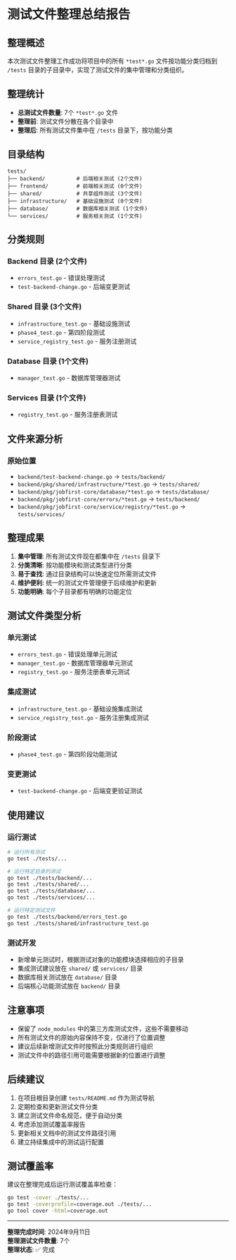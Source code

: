 # 测试文件整理总结报告

## 整理概述

本次测试文件整理工作成功将项目中的所有 `*test*.go` 文件按功能分类归档到 `/tests` 目录的子目录中，实现了测试文件的集中管理和分类组织。

## 整理统计

- **总测试文件数量**: 7个 `*test*.go` 文件
- **整理前**: 测试文件分散在各个目录中
- **整理后**: 所有测试文件集中在 `/tests` 目录下，按功能分类

## 目录结构

```
tests/
├── backend/          # 后端相关测试 (2个文件)
├── frontend/         # 前端相关测试 (0个文件)
├── shared/           # 共享组件测试 (3个文件)
├── infrastructure/   # 基础设施测试 (0个文件)
├── database/         # 数据库相关测试 (1个文件)
└── services/         # 服务相关测试 (1个文件)
```

## 分类规则

### Backend 目录 (2个文件)
- `errors_test.go` - 错误处理测试
- `test-backend-change.go` - 后端变更测试

### Shared 目录 (3个文件)
- `infrastructure_test.go` - 基础设施测试
- `phase4_test.go` - 第四阶段测试
- `service_registry_test.go` - 服务注册测试

### Database 目录 (1个文件)
- `manager_test.go` - 数据库管理器测试

### Services 目录 (1个文件)
- `registry_test.go` - 服务注册表测试

## 文件来源分析

### 原始位置
- `backend/test-backend-change.go` → `tests/backend/`
- `backend/pkg/shared/infrastructure/*test.go` → `tests/shared/`
- `backend/pkg/jobfirst-core/database/*test.go` → `tests/database/`
- `backend/pkg/jobfirst-core/errors/*test.go` → `tests/backend/`
- `backend/pkg/jobfirst-core/service/registry/*test.go` → `tests/services/`

## 整理成果

1. **集中管理**: 所有测试文件现在都集中在 `/tests` 目录下
2. **分类清晰**: 按功能模块和测试类型进行分类
3. **易于查找**: 通过目录结构可以快速定位所需测试文件
4. **维护便利**: 统一的测试文件管理便于后续维护和更新
5. **功能明确**: 每个子目录都有明确的功能定位

## 测试文件类型分析

### 单元测试
- `errors_test.go` - 错误处理单元测试
- `manager_test.go` - 数据库管理器单元测试
- `registry_test.go` - 服务注册表单元测试

### 集成测试
- `infrastructure_test.go` - 基础设施集成测试
- `service_registry_test.go` - 服务注册集成测试

### 阶段测试
- `phase4_test.go` - 第四阶段功能测试

### 变更测试
- `test-backend-change.go` - 后端变更验证测试

## 使用建议

### 运行测试
```bash
# 运行所有测试
go test ./tests/...

# 运行特定目录的测试
go test ./tests/backend/...
go test ./tests/shared/...
go test ./tests/database/...
go test ./tests/services/...

# 运行特定测试文件
go test ./tests/backend/errors_test.go
go test ./tests/shared/infrastructure_test.go
```

### 测试开发
- 新增单元测试时，根据测试对象的功能模块选择相应的子目录
- 集成测试建议放在 `shared/` 或 `services/` 目录
- 数据库相关测试放在 `database/` 目录
- 后端核心功能测试放在 `backend/` 目录

## 注意事项

- 保留了 `node_modules` 中的第三方库测试文件，这些不需要移动
- 所有测试文件的原始内容保持不变，仅进行了位置调整
- 建议后续新增测试文件时按照此分类规则进行组织
- 测试文件中的路径引用可能需要根据新的位置进行调整

## 后续建议

1. 在项目根目录创建 `tests/README.md` 作为测试导航
2. 定期检查和更新测试文件分类
3. 建立测试文件命名规范，便于自动分类
4. 考虑添加测试覆盖率报告
5. 更新相关文档中的测试文件路径引用
6. 建立持续集成中的测试运行配置

## 测试覆盖率

建议在整理完成后运行测试覆盖率检查：
```bash
go test -cover ./tests/...
go test -coverprofile=coverage.out ./tests/...
go tool cover -html=coverage.out
```

---

**整理完成时间**: 2024年9月11日  
**整理测试文件数量**: 7个  
**整理状态**: ✅ 完成
